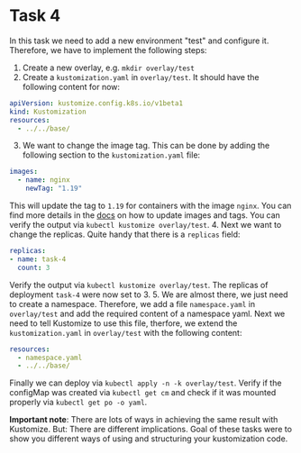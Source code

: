 # Task 4

In this task we need to add a new environment "test" and configure it. Therefore, we have to implement the following steps:
1. Create a new overlay, e.g. `mkdir overlay/test`
2. Create a `kustomization.yaml` in `overlay/test`. It should have the following content for now:
```yaml
apiVersion: kustomize.config.k8s.io/v1beta1
kind: Kustomization
resources:
  - ../../base/
```
3. We want to change the image tag. This can be done by adding the following section to the `kustomization.yaml` file:
```yaml
images:
  - name: nginx
    newTag: "1.19"
```
This will update the tag to `1.19` for containers with the image `nginx`. You can find more details in the [docs](https://kubectl.docs.kubernetes.io/references/kustomize/kustomization/images/) on how to update images and tags. You can verify the output via `kubectl kustomize overlay/test`.
4. Next we want to change the replicas. Quite handy that there is a `replicas` field:
```yaml
replicas:
- name: task-4
  count: 3
```
Verify the output via `kubectl kustomize overlay/test`. The replicas of deployment `task-4` were now set to 3.
5. We are almost there, we just need to create a namespace. Therefore, we add a file `namespace.yaml` in `overlay/test` and add the required content of a namespace yaml. Next we need to tell Kustomize to use this file, therfore, we extend the `kustomization.yaml` in `overlay/test` with the following content:
```yaml
resources:
  - namespace.yaml
  - ../../base/
```

Finally we can deploy via `kubectl apply -n -k overlay/test`. Verify if the configMap was created via `kubectl get cm` and check if it was mounted properly via `kubectl get po -o yaml`.

__Important note__: There are lots of ways in achieving the same result with Kustomize. But: There are different implications. Goal of these tasks were to show you different ways of using and structuring your kustomization code.
